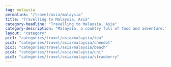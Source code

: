 ```yaml
---
tag: malaysia
permalink: "/travel/asia/malaysia"
title: "Travelling to Malaysia, Asia"
category-headline: "Travelling to Malaysia, Asia"
category-description: "Malaysia, a country full of food and adventure."
layout: "category"
pic1: "categories/travel/asia/malaysia/tea"
pic2: "categories/travel/asia/malaysia/chendol"
pic3: "categories/travel/asia/malaysia/beach"
pic4: "categories/travel/asia/malaysia/uni"
pic5: "categories/travel/asia/malaysia/strawberry"
---
```

